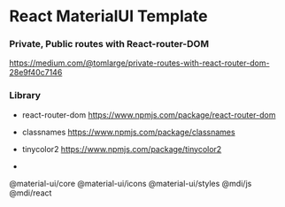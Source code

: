# React MaterialUI Template


### Private, Public routes with React-router-DOM
https://medium.com/@tomlarge/private-routes-with-react-router-dom-28e9f40c7146


### Library
- react-router-dom
https://www.npmjs.com/package/react-router-dom

- classnames
https://www.npmjs.com/package/classnames

- tinycolor2
https://www.npmjs.com/package/tinycolor2

- 
@material-ui/core
@material-ui/icons
@material-ui/styles
@mdi/js
@mdi/react